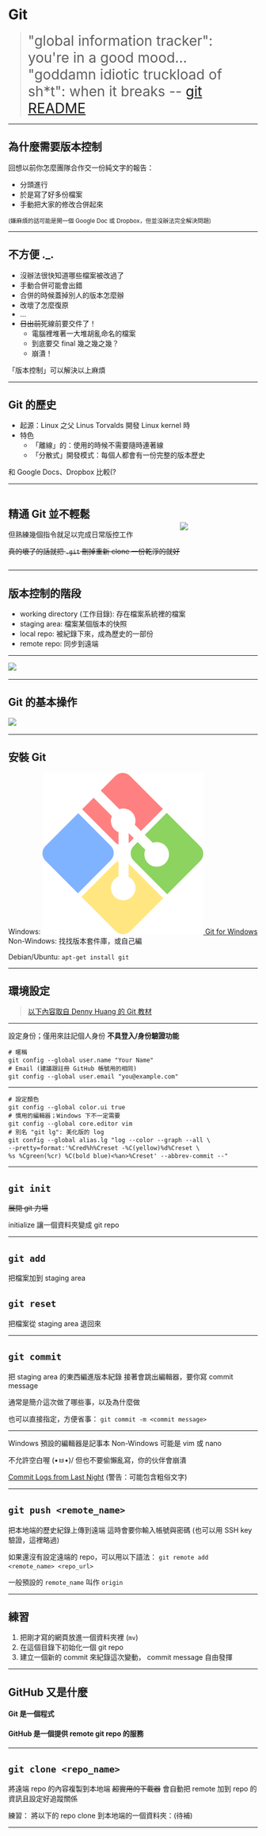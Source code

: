 # Git

> <span style="font-size: 28px">"global information tracker": you're in a good mood...
> "goddamn idiotic truckload of sh*t": when it breaks
> -- [git README](https://github.com/git/git)</span>

---

## 為什麼需要版本控制
回想以前你怎麼團隊合作交一份純文字的報告：

  * 分頭進行
  * 於是寫了好多份檔案
  * 手動把大家的修改合併起來

<small>(嫌麻煩的話可能是開一個 Google Doc 或 Dropbox，但並沒辦法完全解決問題)</small>

---

## 不方便 ._.

  * 沒辦法很快知道哪些檔案被改過了
  * 手動合併可能會出錯
  * 合併的時候蓋掉別人的版本怎麼辦
  * 改壞了怎麼復原
  * ...
  * ~~日出前~~死線前要交件了！
    * 電腦裡堆著一大堆胡亂命名的檔案
    * 到底要交 final 幾之幾之幾？
    * 崩潰！

「版本控制」可以解決以上麻煩

---

## Git 的歷史
* 起源：Linux 之父 Linus Torvalds 開發 Linux kernel 時
* 特色
  * 「離線」的：使用的時候不需要隨時連著線
  * 「分散式」開發模式：每個人都會有一份完整的版本歷史

和 Google Docs、Dropbox 比較(?

---

<div style="display: flex; align-items: center">
<div>

## 精通 Git 並不輕鬆
但熟練幾個指令就足以完成日常版控工作

~~真的壞了的話就把 `.git` 刪掉重新 clone 一份乾淨的就好~~

</div>

<div>

![](https://imgs.xkcd.com/comics/git.png)  <!-- .element: style="width: 360px; margin-left: 40px" -->

</div>
</div>

---

<!-- .slide: class="sparse" -->
## 版本控制的階段

* working directory (工作目錄): 存在檔案系統裡的檔案
* staging area: 檔案某個版本的快照
* local repo: 被紀錄下來，成為歷史的一部份
* remote repo: 同步到遠端

---

[![](http://denny.one/SITCON-workshop-2014-ncku-git/img/local-remote.png) <!-- .element: style="background: white" -->](http://denny.one/SITCON-workshop-2014-ncku-git/img/local-remote.png)

---

## Git 的基本操作
![](http://www.amygori.com/gdi-rdu-git-github/images/basic-remote-workflow.png)  <!-- .element: width="65%" -->

------

## 安裝 Git

Windows: [![](content/assets/gwindows_logo.png) <!-- .element: width="60" --> Git for Windows](https://git-for-windows.github.io/)
Non-Windows: 找找版本套件庫，或自己編

Debian/Ubuntu: `apt-get install git`

---

## 環境設定
> [以下內容取自 Denny Huang 的 Git 教材](http://denny.one/SITCON-Camp-2015-git/#51)

---

設定身份；僅用來註記個人身份
**不具登入/身份驗證功能**

```
# 暱稱
git config --global user.name "Your Name"
# Email (建議跟註冊 GitHub 帳號用的相同)
git config --global user.email "you@example.com"
```

---

```
# 設定顏色
git config --global color.ui true
# 慣用的編輯器；Windows 下不一定需要
git config --global core.editor vim
# 別名 "git lg": 美化版的 log
git config --global alias.lg "log --color --graph --all \
--pretty=format:'%Cred%h%Creset -%C(yellow)%d%Creset \
%s %Cgreen(%cr) %C(bold blue)<%an>%Creset' --abbrev-commit --"
```

---

## `git init`

~~展開 git 力場~~

initialize
讓一個資料夾變成 git repo

---

## `git add`
把檔案加到 staging area

## `git reset`
把檔案從 staging area 退回來

---

## `git commit`
把 staging area 的東西編進版本紀錄
接著會跳出編輯器，要你寫 commit message

通常是簡介這次做了哪些事，以及為什麼做

也可以直接指定，方便省事：
`git commit -m <commit message>`

---

Windows 預設的編輯器是記事本
Non-Windows 可能是 vim 或 nano

不允許空白喔 (•ㅂ•)/
但也不要偷懶亂寫，你的伙伴會崩潰

[Commit Logs from Last Night](http://www.commitlogsfromlastnight.com/)
(警告：可能包含粗俗文字)

---

## `git push <remote_name>`
把本地端的歷史紀錄上傳到遠端
這時會要你輸入帳號與密碼
(也可以用 SSH key 驗證，這裡略過)

如果還沒有設定遠端的 repo，可以用以下語法：
`git remote add <remote_name> <repo_url>`

一般預設的 `remote_name` 叫作 `origin`

---

## 練習

1. 把剛才寫的網頁放進一個資料夾裡 (`mv`)
2. 在這個目錄下初始化一個 git repo
3. 建立一個新的 commit 來紀錄這次變動，
   commit message 自由發揮

------

<!-- .slide: class="sparse" -->
## GitHub 又是什麼
#### Git 是一個**程式**
#### GitHub 是一個提供 remote git repo 的**服務**

---

## `git clone <repo_name>`
將遠端 repo 的內容複製到本地端
~~超實用的下載器~~
會自動把 remote 加到 repo 的資訊且設定好追蹤關係

練習：
將以下的 repo clone 到本地端的一個資料夾：(待補)

---
